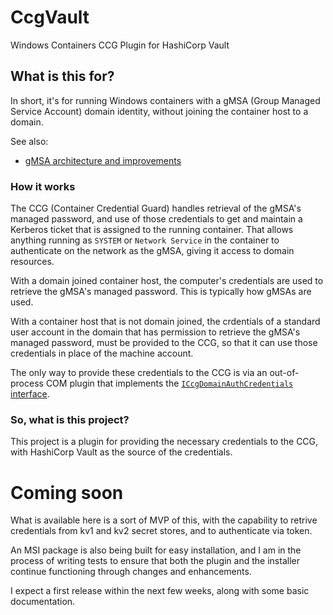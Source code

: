 # CcgVault
Windows Containers CCG Plugin for HashiCorp Vault

## What is this for?

In short, it's for running Windows containers with a gMSA (Group Managed Service Account) domain identity, without joining the container host to a domain.

See also:
- [gMSA architecture and improvements](https://docs.microsoft.com/en-us/virtualization/windowscontainers/manage-containers/manage-serviceaccounts#gmsa-architecture-and-improvements)

### How it works

The CCG (Container Credential Guard) handles retrieval of the gMSA's managed password, and use of those credentials to get and maintain a Kerberos ticket that is assigned to the running container. That allows anything running as `SYSTEM` or `Network Service` in the container to authenticate on the network as the gMSA, giving it access to domain resources.

With a domain joined container host, the computer's credentials are used to retrieve the gMSA's managed password. This is typically how gMSAs are used.

With a container host that is not domain joined, the crdentials of a standard user account in the domain that has permission to retrieve the gMSA's managed password, must be provided to the CCG, so that it can use those credentials in place of the machine account.

The only way to provide these credentials to the CCG is via an out-of-process COM plugin that implements the [`ICcgDomainAuthCredentials` interface](https://docs.microsoft.com/en-us/windows/win32/api/ccgplugins/nn-ccgplugins-iccgdomainauthcredentials).

### So, what is this project?

This project is a plugin for providing the necessary credentials to the CCG, with HashiCorp Vault as the source of the credentials.

# Coming soon

What is available here is a sort of MVP of this, with the capability to retrive credentials from kv1 and kv2 secret stores, and to authenticate via token.

An MSI package is also being built for easy installation, and I am in the process of writing tests to ensure that both the plugin and the installer continue functioning through changes and enhancements.

I expect a first release within the next few weeks, along with some basic documentation.
